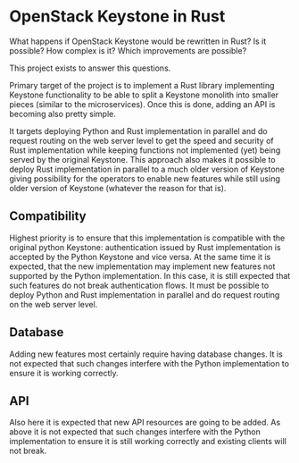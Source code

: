# OpenStack Keystone in Rust

What happens if OpenStack Keystone would be rewritten in Rust? Is it possible?
How complex is it? Which improvements are possible?

This project exists to answer this questions.

Primary target of the project is to implement a Rust library implementing
Keystone functionality to be able to split a Keystone monolith into smaller
pieces (similar to the microservices). Once this is done, adding an API is
becoming also pretty simple.

It targets deploying Python and Rust implementation in parallel and do request
routing on the web server level to get the speed and security of Rust
implementation while keeping functions not implemented (yet) being served by the
original Keystone. This approach also makes it possible to deploy Rust
implementation in parallel to a much older version of Keystone giving
possibility for the operators to enable new features while still using older
version of Keystone (whatever the reason for that is).


## Compatibility

Highest priority is to ensure that this implementation is compatible with the
original python Keystone: authentication issued by Rust implementation is
accepted by the Python Keystone and vice versa. At the same time it is
expected, that the new implementation may implement new features not supported
by the Python implementation. In this case, it is still expected that such
features do not break authentication flows. It must be possible to deploy
Python and Rust implementation in parallel and do request routing on the web
server level.

## Database

Adding new features most certainly require having database changes. It is not
expected that such changes interfere with the Python implementation to ensure
it is working correctly.

## API

Also here it is expected that new API resources are going to be added. As above
it is not expected that such changes interfere with the Python implementation
to ensure it is still working correctly and existing clients will not break.
